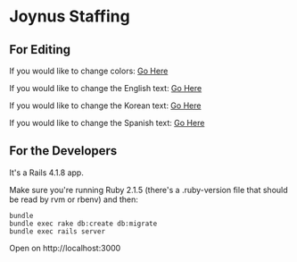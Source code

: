 Joynus Staffing
================================
For Editing
---------------
If you would like to change colors:
[Go Here](https://github.com/underbelly/joynusstaffing/blob/master/app/assets/stylesheets/modules/_variables.scss)

If you would like to change the English text:
[Go Here](https://github.com/underbelly/joynusstaffing/blob/master/config/locales/en.yml)

If you would like to change the Korean text:
[Go Here](https://github.com/underbelly/joynusstaffing/blob/master/config/locales/kr.yml)

If you would like to change the Spanish text:
[Go Here](https://github.com/underbelly/joynusstaffing/blob/master/config/locales/es.yml)


For the Developers
---------------

It's a Rails 4.1.8 app.

Make sure you're running Ruby 2.1.5 (there's a .ruby-version file that should be
read by rvm or rbenv) and then:

    bundle
    bundle exec rake db:create db:migrate
    bundle exec rails server

Open on http://localhost:3000
